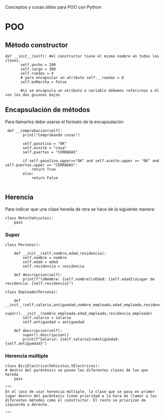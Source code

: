 Conceptos y cosas útiles para POO con Python

# POO

## Método constructor

```
def __init__(self): #el constructor tiene el mismo nombre en todas las clases, 
       self.ancho = 200
       self.largo = 300
       self.ruedas = 4
       # para encapsular un atributo self.__ruedas = 6
       self.enMarcha = False

       #si se encapsula un atributo o variable debemos referirnos a él con los dos guiones bajos
```


## Encapsulación de métodos
Para llamarlos debe usarse el formato de la encapsulación

```
 def __comprobacion(self):
        print("Comprobando cosas")
        
        self.gasolina = "OK"
        self.aceite = "cosa"
        self.puertas = "CERRADAS"
        
        if self.gasolina.upper=="OK" and self.aceite.upper == "OK" and self.puertas.upper == "CERRADAS":
            return True
        else:
            return False
        
```

## Herencia 
Para indicar que una clase hereda de otra se hace de la siguiente manera:
```
class Moto(Vehiculos):
    pass        
```

### Super

```
class Persona():
    
    def __init__(self,nombre,edad,residencia):
        self.nombre = nombre
        self.edad = edad
        self.residencia = residencia
        
    def descripcion(self):
        print(f"\nNombre: {self.nombre}\nEdad: {self.edad}\nLugar de residencia: {self.residencia}")       
```

```
class Empleado(Persona):
    
    def __init__(self,salario,antiguedad,nombre_empleado,edad_empleado,residencia_empleado):
        super().__init__(nombre_empleado,edad_empleado,residencia_empleado)
        self.salario = salario
        self.antiguedad = antiguedad
        
    def descripcion(self):
        super().descripcion()
        print(f"Salario: {self.salario}\nAntigüedad: {self.antiguedad}")       
```

### Herencia múltiple
```
class BiciElectrica(Vehiculos,VElectricos):
# dentro del paréntesis se ponen las diferentes clases de las que hereda
    pass

""" 
En el caso de usar herencia múltiple, la clase que se pasa en primer lugar dentro del paréntesis tiene prioridad a la hora de llamar a los diferentes métodos como el constructor. El resto se priorizan de izquierda a derecha.

"""      
```